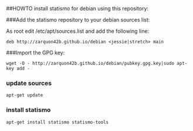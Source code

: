 ##HOWTO install statismo for debian using this repository:

###Add  the statismo repository to your debian sources list:

As root edit /etc/apt/sources.list and add the following line:

    deb http://zarquon42b.github.io/debian <jessie|stretch> main


###Import the GPG key:

    wget -O - http://zarquon42b.github.io/debian/pubkey.gpg.key|sudo apt-key add -

### update sources

    apt-get update

### install statismo

    apt-get install statismo statismo-tools

